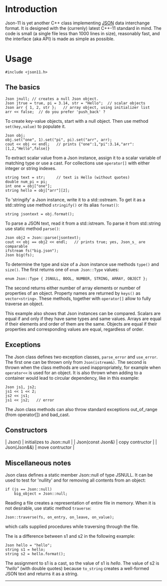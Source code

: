 
# Introduction

Json-11 is yet another C++ class implementing [JSON](http://json.org) data interchange format. It is designed with the (currenly) latest C++-11 standard in mind. The code is small (a single file less than 1000 lines in size), reasonably fast, and the interface (aka API) is made as simple as possible.

# Usage

    #include <json11.h>

## The basics

    Json jnull; // creates a null Json object.
    Json jtrue = true, pi = 3.14, str = "Hello";  // scalar objects
    Json arr { 1, 2, str };   // array object, using initializer list
    arr << false;  // do you prefer 'push_back' ?

To create key-value objects, start with a null object. Then use method `set(key,value)` to populate it.

    Json obj;
    obj.set("one", 1).set("pi", pi).set("arr", arr);
    cout << obj << endl;   // prints {"one":1,"pi":3.14,"arr":[1,2,"Hello",false]}

To extract scalar value from a Json instance, assign it to a scalar variable of matching type or use a cast. For collections use `operator[]` with either integer or string indexes.

    string text = str;     // text is Hello (without quotes)
    double num_pi = pi;
    int one = obj["one"];
    string hello = obj["arr"][2];

To 'stringify' a Json instance, write it to a std::ostream. To get it as a std::string use method `stringify()` or its alias `format()`:

    string jsontext = obj.format();

To parse a JSON text, read it from a std::istream. To parse it from std::string use static  method `parse()`:

    Json obj2 = Json::parse(jsontext);
    cout << obj == obj2 << endl;   // prints true; yes, Json_s_ are comparable
    ifstream fs("big.json");
    Json big(fs);

To determine the type and size of a Json instance use methods `type()` and `size()`. The first returns one of `enum Json::Type` values:

    enum Json::Type { JSNULL, BOOL, NUMBER, STRING, ARRAY, OBJECT };

The second returns either number of array elements or number of properties of an object. Property names are returned by `keys()` as `vector<string>`. These methods, together with `operator[]` allow to fully traverse an object.

This example also shows that Json instances can be compared. Scalars are equal if and only if they have same types and same values. Arrays are equal if their elements and order of them are the same. Objects are equal if their properties and corresponding values are equal, regardless of order.

## Exceptions

The Json class defines two exception classes, `parse_error` and `use_error`. The first one can be thrown only from `Json(istream&)`. The second is thrown when the class methods are used inappropriately, for example when `operator<<` is used for an object. It is also thrown when adding to a container would lead to circular dependency, like in this example:

    Json js1, js2;
    js1 << 1 << 2;
    js2 << js1;
    js1 << js2;   // error

The Json class methods can also throw standard exceptions out_of_range (from operator[]) and bad_cast.

## Constructors

| Json() | initializes to Json::null |
| Json(const Json&) | copy contructor |
| Json(Json&&) | move contructor |


## Miscellaneous notes

Json class defines a static member Json::null of type JSNULL. It can be used to test for 'nullity' and for removing all contents from an object:

    if (js == Json::null)
        big_object = Json::null;

Reading a file creates a representation of entire file in memory. When it is not desirable, use static method `traverse`:

    Json::traverse(fs, on_entry, on_leave, on_value);

which calls supplied procedures while traversing through the file.

The is a difference between s1 and s2 in the following example:

    Json hello = "hello";
    string s1 = hello;
    string s2 = hello.format();

The assignment to s1 is a cast, so the value of s1 is _hello_. The value of s2 is _"hello"_ (with double quotes) because `to_string` creates a well-formed JSON text and returns it as a string.

------
